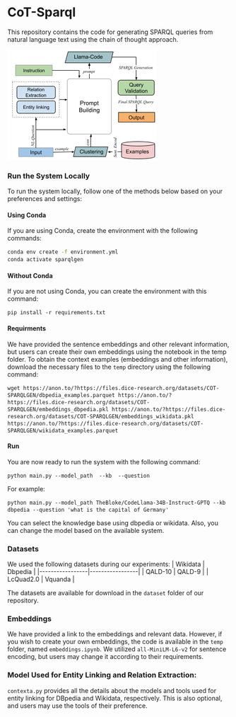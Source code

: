# CoT-Sparql

This repository contains the code for generating SPARQL queries from natural language text using the chain of thought approach.

![architecture](https://github.com/dice-group/CoT-Sparql/blob/main/arch.png)

### Run the System Locally

To run the system locally, follow one of the methods below based on your preferences and settings:

#### Using Conda

If you are using Conda, create the environment with the following commands:

```bash
conda env create -f environment.yml
conda activate sparqlgen
```
#### Without Conda
If you are not using Conda, you can create the environment with this command:

```
pip install -r requirements.txt
```

#### Requirments 

We have provided the sentence embeddings and other relevant information, but users can create their own embeddings using the notebook in the temp folder. To obtain the context examples (embeddings and other information), download the necessary files to the ```temp``` directory using the following command:
```
wget https://anon.to/?https://files.dice-research.org/datasets/COT-SPARQLGEN/dbpedia_examples.parquet https://anon.to/?https://files.dice-research.org/datasets/COT-SPARQLGEN/embeddings_dbpedia.pkl https://anon.to/?https://files.dice-research.org/datasets/COT-SPARQLGEN/embeddings_wikidata.pkl https://anon.to/?https://files.dice-research.org/datasets/COT-SPARQLGEN/wikidata_examples.parquet
```
#### Run 
You are now ready to run the system with the following command:
```
python main.py --model_path  --kb  --question 
```
For example:

```
python main.py --model_path TheBloke/CodeLlama-34B-Instruct-GPTQ --kb dbpedia --question 'what is the capital of Germany'
```

You can select the knowledge base using dbpedia or wikidata. Also, you can change the model based on the available system.

### Datasets

We used the following datasets during our experiments:
| Wikidata | Dbpedia |
|-----------------|-----------------|
| QALD-10  | QALD-9  |
| LcQuad2.0  | Vquanda  |

The datasets are available for download in the ```dataset``` folder of our repository.


### Embeddings
We have provided a link to the embeddings and relevant data. However, if you wish to create your own embeddings, the code is available in the `temp` folder, named `embeddings.ipynb`. We utilized `all-MiniLM-L6-v2` for sentence encoding, but users may change it according to their requirements.

### Model Used for Entity Linking and Relation Extraction:
```contexta.py``` provides all the details about the models and tools used for entity linking for DBpedia and Wikidata, respectively. This is also optional, and users may use the tools of their preference.

